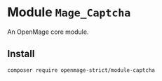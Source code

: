 # Module `Mage_Captcha`

An OpenMage core module.

## Install

``` bash
composer require openmage-strict/module-captcha
```

